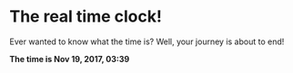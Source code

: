 # The real time clock!

Ever wanted to know what the time is? Well, your journey is about to end!

**The time is Nov 19, 2017, 03:39**